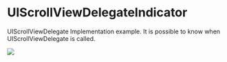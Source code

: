 UIScrollViewDelegateIndicator
=============================

UIScrollViewDelegate Implementation example.
It is possible to know when UIScrollViewDelegate is called.

<img src="https://raw.githubusercontent.com/takuran/UIScrollViewDelegateIndicator/master/Screenshots/UIScrollViewDelegate.gif" />
